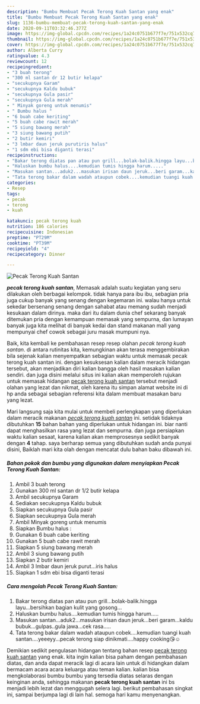 ```yaml
---
description: "Bumbu Membuat Pecak Terong Kuah Santan yang enak"
title: "Bumbu Membuat Pecak Terong Kuah Santan yang enak"
slug: 1136-bumbu-membuat-pecak-terong-kuah-santan-yang-enak
date: 2020-09-11T03:32:46.377Z
image: https://img-global.cpcdn.com/recipes/1a24c0751b677f7e/751x532cq70/pecak-terong-kuah-santan-foto-resep-utama.jpg
thumbnail: https://img-global.cpcdn.com/recipes/1a24c0751b677f7e/751x532cq70/pecak-terong-kuah-santan-foto-resep-utama.jpg
cover: https://img-global.cpcdn.com/recipes/1a24c0751b677f7e/751x532cq70/pecak-terong-kuah-santan-foto-resep-utama.jpg
author: Alberta Curry
ratingvalue: 4.3
reviewcount: 12
recipeingredient:
- "3 buah terong"
- "300 ml santan dr 12 butir kelapa"
- "secukupnya Garam"
- "secukupnya Kaldu bubuk"
- "secukupnya Gula pasir"
- "secukupnya Gula merah"
- " Minyak goreng untuk menumis"
- " Bumbu halus "
- "6 buah cabe keriting"
- "5 buah cabe rawit merah"
- "5 siung bawang merah"
- "3 siung bawang putih"
- "2 butir kemiri"
- "3 lmbar daun jeruk purutiris halus"
- "1 sdm ebi bisa diganti terasi"
recipeinstructions:
- "Bakar terong diatas pan atau pun grill...bolak-balik.hingga layu...bersihkan bagian kulit yang gosong..."
- "Haluskan bumbu halus....kemudian tumis hingga harum....."
- "Masukan santan...aduk2...masukan irisan daun jeruk...beri garam...kaldu bubuk...gulpas..gula jawa...cek rasa....."
- "Tata terong bakar dalam wadah ataupun cobek....kemudian tuangi kuah santan....yeeeyy...pecak terong siap dinikmati....happy cooking😘☺️"
categories:
- Resep
tags:
- pecak
- terong
- kuah

katakunci: pecak terong kuah 
nutrition: 186 calories
recipecuisine: Indonesian
preptime: "PT29M"
cooktime: "PT39M"
recipeyield: "4"
recipecategory: Dinner

---
```



![Pecak Terong Kuah Santan](https://img-global.cpcdn.com/recipes/1a24c0751b677f7e/751x532cq70/pecak-terong-kuah-santan-foto-resep-utama.jpg)

<b><i>pecak terong kuah santan</i></b>, Memasak adalah suatu kegiatan yang seru dilakukan oleh berbagai kelompok. tidak hanya para ibu ibu, sebagian pria juga cukup banyak yang senang dengan kegemaran ini. walau hanya untuk sekedar bersenang senang dengan sahabat atau memang sudah menjadi kesukaan dalam dirinya. maka dari itu dalam dunia chef sekarang banyak ditemukan pria dengan kemampuan memasak yang sempurna, dan lumayan banyak juga kita melihat di banyak kedai dan stand makanan mall yang mempunyai chef cowok sebagai juru masak mumpuni nya.



Baik, kita kembali ke pembahasan resep resep olahan <i>pecak terong kuah santan</i>. di antara rutinitas kita, kemungkinan akan terasa menggembirakan bila sejenak kalian menyempatkan sebagian waktu untuk memasak pecak terong kuah santan ini. dengan kesuksesan kalian dalam meracik hidangan tersebut, akan menjadikan diri kalian bangga oleh hasil masakan kalian sendiri. dan juga disini melalui situs ini kalian akan memperoleh rujukan untuk memasak hidangan <u>pecak terong kuah santan</u> tersebut menjadi olahan yang lezat dan nikmat, oleh karena itu simpan alamat website ini di hp anda sebagai sebagian referensi kita dalam membuat masakan baru yang lezat.


Mari langsung saja kita mulai untuk membeli perlengkapan yang diperlukan dalam meracik makanan <u><i>pecak terong kuah santan</i></u> ini. setidak tidaknya dibutuhkan <b>15</b> bahan bahan yang diperlukan untuk hidangan ini. biar nanti dapat menghasilkan rasa yang lezat dan sempurna. dan juga persiapkan waktu kalian sesaat, karena kalian akan memprosesnya sedikit banyak dengan <b>4</b> tahap. saya berharap semua yang dibutuhkan sudah anda punyai disini, Baiklah mari kita olah dengan mencatat dulu bahan baku dibawah ini.

<!--inarticleads1-->

##### Bahan pokok dan bumbu yang digunakan dalam menyiapkan Pecak Terong Kuah Santan:

1. Ambil 3 buah terong
1. Gunakan 300 ml santan dr 1/2 butir kelapa
1. Ambil secukupnya Garam
1. Sediakan secukupnya Kaldu bubuk
1. Siapkan secukupnya Gula pasir
1. Siapkan secukupnya Gula merah
1. Ambil  Minyak goreng untuk menumis
1. Siapkan  Bumbu halus :
1. Gunakan 6 buah cabe keriting
1. Gunakan 5 buah cabe rawit merah
1. Siapkan 5 siung bawang merah
1. Ambil 3 siung bawang putih
1. Siapkan 2 butir kemiri
1. Ambil 3 lmbar daun jeruk purut...iris halus
1. Siapkan 1 sdm ebi bisa diganti terasi




<!--inarticleads2-->

##### Cara mengolah Pecak Terong Kuah Santan:

1. Bakar terong diatas pan atau pun grill...bolak-balik.hingga layu...bersihkan bagian kulit yang gosong...
1. Haluskan bumbu halus....kemudian tumis hingga harum.....
1. Masukan santan...aduk2...masukan irisan daun jeruk...beri garam...kaldu bubuk...gulpas..gula jawa...cek rasa.....
1. Tata terong bakar dalam wadah ataupun cobek....kemudian tuangi kuah santan....yeeeyy...pecak terong siap dinikmati....happy cooking😘☺️




Demikian sedikit pengulasan hidangan tentang bahan resep <u>pecak terong kuah santan</u> yang enak. kita ingin kalian bisa paham dengan pembahasan diatas, dan anda dapat meracik lagi di acara lain untuk di hidangkan dalam bermacam acara acara keluarga atau teman kalian. kalian bisa mengkolaborasi bumbu bumbu yang tersedia diatas selaras dengan keinginan anda, sehingga makanan <b>pecak terong kuah santan</b> ini bs menjadi lebih lezat dan menggugah selera lagi. berikut pembahasan singkat ini, sampai berjumpa lagi di lain hal. semoga hari kamu menyenangkan.
